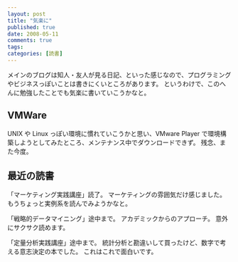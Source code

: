 ```yaml
---
layout: post
title: "気楽に"
published: true
date: 2008-05-11
comments: true
tags:
categories: [読書]
---
```


メインのブログは知人・友人が見る日記、といった感じなので、プログラミングやビジネスっぽいことは書きにくいところがあります。
というわけで、このへんに勉強したことでも気楽に書いていこうかなと。

## VMWare

UNIX や Linux っぽい環境に慣れていこうかと思い、VMware Player で環境構築しようとしてみたところ、メンテナンス中でダウンロードできず。
残念、また今度。

## 最近の読書

「マーケティング実践講座」読了。
マーケティングの雰囲気だけ感じました。
もうちょっと実例系を読んでみようかなと。

「戦略的データマイニング」途中まで。
アカデミックからのアプローチ。
意外にサクサク読めます。

「定量分析実践講座」途中まで。
統計分析と勘違いして買ったけど、数字で考える意志決定の本でした。
これはこれで面白いです。

